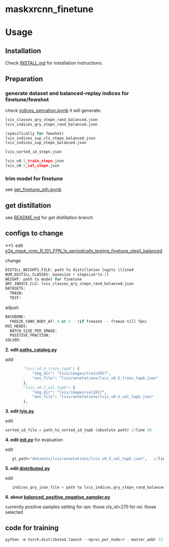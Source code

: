 # maskxrcnn_finetune

# Usage

## Installation

Check [INSTALL.md](INSTALL.md) for installation instructions.

## Preparation

### generate dataset and balanced-replay indices for finetune/fewshot 
check [indices_genration.ipynb](indices_genration.ipynb)
it will generate:
```python
lvis_classes_qry_stepn_rand_balanced.json
lvis_indices_qry_stepn_rand_balanced.json

(specifically for fewshot)
lvis_indices_sup_cls_stepn_balanced.json
lvis_indices_sup_stepn_balanced.json

lvis_sorted_id_stepn.json

lvis_v0.5_train_stepn.json
lvis_v0.5_val_stepn.json
```
### trim model for finetune
see [get_finetune_pth.ipynb](get_finetune_pth.ipynb)

## get distillation
see [README.md](https://github.com/JoyHuYY1412/maskxrcnn_finetune/blob/get_distillation/README.md) for get distillation branch

## configs to change
**1. edit [e2e_mask_rcnn_R_101_FPN_1x_periodically_testing_finetune_step1_balanced](https://github.com/JoyHuYY1412/maskxrcnn_finetune/blob/master/configs/lvis/e2e_mask_rcnn_R_101_FPN_1x_periodically_testing_finetune_step1_balanced.yaml)

change
```python
DISTILL_WEIGHTS_FILE: path to distillation logits \\line4
NUM_DISTILL_CLASSES: basesize + stepsize*(n-1)
WEIGHT: path to model for finetune
QRY_INDICE_CLS: lvis_classes_qry_stepn_rand_balanced.json
DATASETS:
  TRAIN:
  TEST:
```

adjust:
```python
BACKBONE:
  FREEZE_CONV_BODY_AT: 4 or 5   (if freeze5 -- freeze till fpn)
ROI_HEADS:
  BATCH_SIZE_PER_IMAGE:
  POSITIVE_FRACTION:
SOLVER:
```

**2. edit [paths_catalog.py](https://github.com/JoyHuYY1412/maskxrcnn_finetune/blob/master/maskrcnn_benchmark/config/paths_catalog.py)**

add
```python
        "lvis_v0.5_train_topb": {
            "img_dir": "lvis/images/train2017",
            "ann_file": "lvis/annotations/lvis_v0.5_train_topb.json"
        },
        "lvis_v0.5_val_topb": {
            "img_dir": "lvis/images/val2017",
            "ann_file": "lvis/annotations/lvis_v0.5_val_topb.json"
        },
```

**3. edit [lvis.py](https://github.com/JoyHuYY1412/maskxrcnn_finetune/blob/master/maskrcnn_benchmark/data/datasets/lvis.py)**

edit
```python
sorted_id_file = path_to_sorted_id_topb (absolute path) //line 38
```

**4. edit [__init__.py](https://github.com/JoyHuYY1412/maskxrcnn_finetune/blob/master/maskrcnn_benchmark/data/datasets/evaluation/lvis/__init__.py)**
for evaluation

edit
```python
   gt_path="datasets/lvis/annotations/lvis_v0.5_val_topb.json",   //line 16
```

**5. edit [distributed.py](https://github.com/JoyHuYY1412/maskxrcnn_finetune/blob/master/maskrcnn_benchmark/data/samplers/distributed.py)**

edit
```python
   indices_qry_json_file = path to lvis_indices_qry_stepn_rand_balanced.json   //line 98
```

**6. about [balanced_positive_negative_sampler.py](https://github.com/JoyHuYY1412/maskxrcnn_finetune/blob/master/maskrcnn_benchmark/modeling/balanced_positive_negative_sampler.py)**

currently positive samples setting
for rpn:  those cls_id>270
for roi: those selected


## code for training
```python
python -m torch.distributed.launch --nproc_per_node=8 --master_addr 127.0.0.3 --master_port 29503 ./tools/train_net.py --use-tensorboard --config-file "configs/lvis/e2e_mask_rcnn_R_50_FPN_1x_periodically_testing_maskxrcnn_stepn.yaml" MODEL.RPN.FPN_POST_NMS_TOP_N_TRAIN 1000
```


